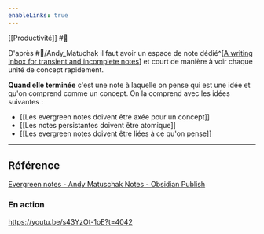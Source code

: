 ```yaml
---
enableLinks: true
---
```

[[Productivité]] #🌲 

D'après #👤/Andy_Matuchak il faut avoir un espace de note dédié^[[A writing inbox for transient and incomplete notes](https://notes.andymatuschak.org/z5aJUJcSbxuQxzHr2YvaY4cX5TuvLQT7r27Dz)] et court de manière à voir chaque unité de concept rapidement.

**Quand elle terminée** c'est une note à laquelle on pense qui est une idée et qu'on comprend comme un concept.
On la comprend avec les idées suivantes :
- [[Les evergreen notes doivent être axée pour un concept]]
- [[Les notes persistantes doivent être atomique]] 
- [[Les evergreen notes doivent être liées à ce qu'on pense]]
---
## Référence
[Evergreen notes - Andy Matuschak Notes - Obsidian Publish](https://publish.obsidian.md/andymatuschak/Andy+Matuschak/Evergreen+notes)
### En action
https://youtu.be/s43YzOt-1oE?t=4042